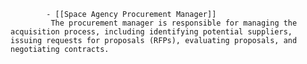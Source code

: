 			- [[Space Agency Procurement Manager]]
			 The procurement manager is responsible for managing the acquisition process, including identifying potential suppliers, issuing requests for proposals (RFPs), evaluating proposals, and negotiating contracts.



